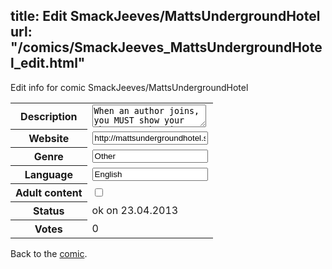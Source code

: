 title: Edit SmackJeeves/MattsUndergroundHotel
url: "/comics/SmackJeeves_MattsUndergroundHotel_edit.html"
---
Edit info for comic SmackJeeves/MattsUndergroundHotel

<form name="comic" action="http://gaepostmail.appengine.com/comic" name="post">
<table class="comicinfo">
<tr>
<th>Description</th><td><textarea name="description">When an author joins, you MUST show your character choosing a room, and then edit the hotel rooms page with your character's face on the door you chose. Banner by nyancat6650.</textarea></td>
</tr>
<tr>
<th>Website</th><td><input type="text" name="url" value="http://mattsundergroundhotel.smackjeeves.com/comics/"/></td>
</tr>
<tr>
<th>Genre</th><td><input type="text" name="genre" value="Other"/></td>
</tr>
<tr>
<th>Language</th><td><input type="text" name="language" value="English"/></td>
</tr>
<tr>
<th>Adult content</th><td><input type="checkbox" name="adult" value="adult" /></td>
</tr>
<tr>
<th>Status</th><td>ok on 23.04.2013</td>
</tr>
<tr>
<th>Votes</th><td>0</div></td>
</tr>
</table>
</form>

Back to the [comic](/comics/SmackJeeves_MattsUndergroundHotel.html).
